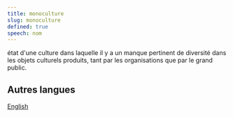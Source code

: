 ```yaml
---
title: monoculture
slug: monoculture
defined: true
speech: nom
---
```


état d'une culture dans laquelle il y a un manque pertinent de diversité dans les objets culturels produits, tant par les organisations que par le grand public.

## Autres langues

[English](/definitions/monoculture)
